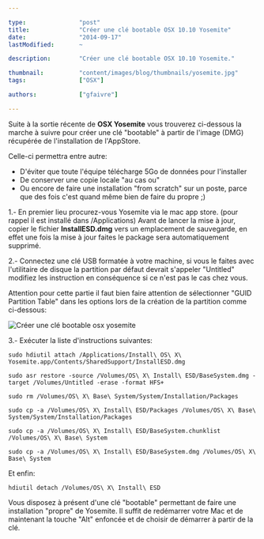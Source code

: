 ```yaml
---

type:               "post"
title:              "Créer une clé bootable OSX 10.10 Yosemite"
date:               "2014-09-17"
lastModified:       ~

description:        "Créer une clé bootable OSX 10.10 Yosemite."

thumbnail:          "content/images/blog/thumbnails/yosemite.jpg"
tags:               ["OSX"]

authors:            ["gfaivre"]

---
```


Suite à la sortie récente de <strong>OSX Yosemite</strong> vous trouverez ci-dessous la marche à suivre pour créer une clé "bootable" à partir de l'image (DMG) récupérée de l'installation de l'AppStore.

Celle-ci permettra entre autre:

* D'éviter que toute l'équipe télécharge 5Go de données pour l'installer
* De conserver une copie locale "au cas ou"
* Ou encore de faire une installation "from scratch" sur un poste, parce que des fois c'est quand même bien de faire du propre ;)


1.-  En premier lieu procurez-vous Yosemite via le mac app store. (pour rappel il est installé dans /Applications)
Avant de lancer la mise à jour, copier le fichier <strong>InstallESD.dmg</strong> vers un emplacement de sauvegarde, en effet une fois la mise à jour faites le package sera automatiquement supprimé.

2.-  Connectez une clé USB formatée à votre machine, si vous le faites avec l'utilitaire de disque la partition par défaut devrait s'appeler "Untitled" modifiez les instruction en conséquence si ce n'est pas le cas chez vous.

Attention pour cette partie il faut bien faire attention de sélectionner "GUID Partition Table" dans les options lors de la création de la partition comme ci-dessous:


![Créer une clé bootable osx yosemite](content/images/blog/2014/OSX_Yosemite.png)


3.-  Exécuter la liste d'instructions suivantes:

```
sudo hdiutil attach /Applications/Install\ OS\ X\ Yosemite.app/Contents/SharedSupport/InstallESD.dmg
```

```
sudo asr restore -source /Volumes/OS\ X\ Install\ ESD/BaseSystem.dmg -target /Volumes/Untitled -erase -format HFS+
```

```
sudo rm /Volumes/OS\ X\ Base\ System/System/Installation/Packages
```

```
sudo cp -a /Volumes/OS\ X\ Install\ ESD/Packages /Volumes/OS\ X\ Base\ System/System/Installation/Packages
```

```
sudo cp -a /Volumes/OS\ X\ Install\ ESD/BaseSystem.chunklist /Volumes/OS\ X\ Base\ System
```

```
sudo cp -a /Volumes/OS\ X\ Install\ ESD/BaseSystem.dmg /Volumes/OS\ X\ Base\ System
```

Et enfin:

```
hdiutil detach /Volumes/OS\ X\ Install\ ESD
```

Vous disposez à présent d'une clé "bootable" permettant de faire une installation "propre" de Yosemite. Il suffit de redémarrer votre Mac et de maintenant la touche "Alt" enfoncée et de choisir de démarrer à partir de la clé.
